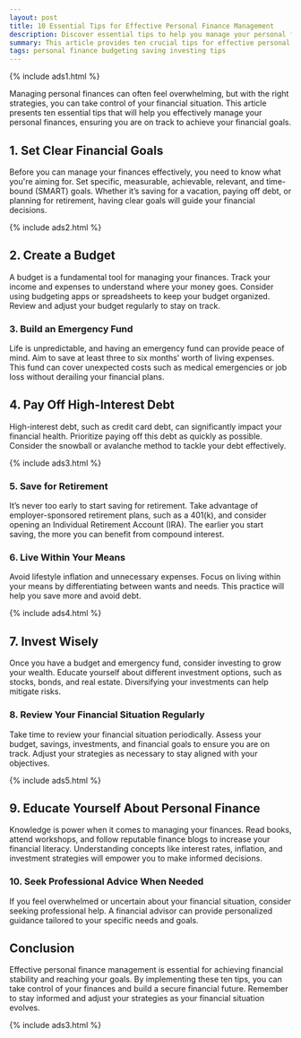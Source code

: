 ```yaml
---
layout: post
title: 10 Essential Tips for Effective Personal Finance Management
description: Discover essential tips to help you manage your personal finances effectively and achieve your financial goals.
summary: This article provides ten crucial tips for effective personal finance management, covering budgeting, saving, investing, and more.
tags: personal finance budgeting saving investing tips
---
```


{% include ads1.html %}

Managing personal finances can often feel overwhelming, but with the right strategies, you can take control of your financial situation. This article presents ten essential tips that will help you effectively manage your personal finances, ensuring you are on track to achieve your financial goals.

## 1. Set Clear Financial Goals

Before you can manage your finances effectively, you need to know what you're aiming for. Set specific, measurable, achievable, relevant, and time-bound (SMART) goals. Whether it’s saving for a vacation, paying off debt, or planning for retirement, having clear goals will guide your financial decisions.

{% include ads2.html %}

## 2. Create a Budget

A budget is a fundamental tool for managing your finances. Track your income and expenses to understand where your money goes. Consider using budgeting apps or spreadsheets to keep your budget organized. Review and adjust your budget regularly to stay on track.

### 3. Build an Emergency Fund

Life is unpredictable, and having an emergency fund can provide peace of mind. Aim to save at least three to six months’ worth of living expenses. This fund can cover unexpected costs such as medical emergencies or job loss without derailing your financial plans.

## 4. Pay Off High-Interest Debt

High-interest debt, such as credit card debt, can significantly impact your financial health. Prioritize paying off this debt as quickly as possible. Consider the snowball or avalanche method to tackle your debt effectively.

{% include ads3.html %}

### 5. Save for Retirement

It’s never too early to start saving for retirement. Take advantage of employer-sponsored retirement plans, such as a 401(k), and consider opening an Individual Retirement Account (IRA). The earlier you start saving, the more you can benefit from compound interest.

### 6. Live Within Your Means

Avoid lifestyle inflation and unnecessary expenses. Focus on living within your means by differentiating between wants and needs. This practice will help you save more and avoid debt.

{% include ads4.html %}

## 7. Invest Wisely

Once you have a budget and emergency fund, consider investing to grow your wealth. Educate yourself about different investment options, such as stocks, bonds, and real estate. Diversifying your investments can help mitigate risks.

### 8. Review Your Financial Situation Regularly

Take time to review your financial situation periodically. Assess your budget, savings, investments, and financial goals to ensure you are on track. Adjust your strategies as necessary to stay aligned with your objectives.

{% include ads5.html %}

## 9. Educate Yourself About Personal Finance

Knowledge is power when it comes to managing your finances. Read books, attend workshops, and follow reputable finance blogs to increase your financial literacy. Understanding concepts like interest rates, inflation, and investment strategies will empower you to make informed decisions.

### 10. Seek Professional Advice When Needed

If you feel overwhelmed or uncertain about your financial situation, consider seeking professional help. A financial advisor can provide personalized guidance tailored to your specific needs and goals.

## Conclusion

Effective personal finance management is essential for achieving financial stability and reaching your goals. By implementing these ten tips, you can take control of your finances and build a secure financial future. Remember to stay informed and adjust your strategies as your financial situation evolves.

{% include ads3.html %}
